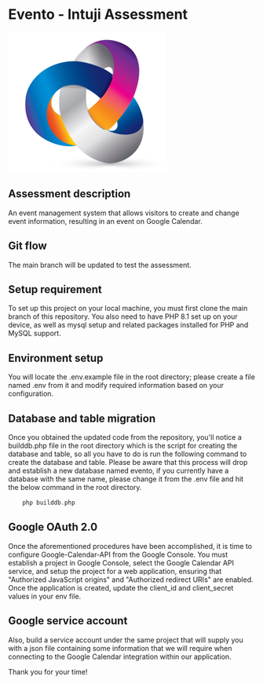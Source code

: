 # Evento - Intuji Assessment
![alt text](https://github.com/hariupreti1995/intuji-assignment/blob/main/src/images/logo.png?raw=true)
## Assessment description
An event management system that allows visitors to create and change event information, resulting in an event on Google Calendar.

## Git flow
The main branch will be updated to test the assessment.

## Setup requirement
To set up this project on your local machine, you must first clone the main branch of this repository. You also need to have PHP 8.1 set up on your device, as well as mysql setup and related packages installed for PHP and MySQL support.

## Environment setup
You will locate the .env.example file in the root directory; please create a file named .env from it and modify required information based on your configuration.

## Database and table migration
Once you obtained the updated code from the repository, you'll notice a builddb.php file in the root directory which is the script for creating the database and table, so all you have to do is run the following command to create the database and table. Please be aware that this process will drop and establish a new database named evento, if you currently have a database with the same name, please change it from the .env file and hit the below command in the root directory.
```php
    php builddb.php
```

## Google OAuth 2.0
Once the aforementioned procedures have been accomplished, it is time to configure Google-Calendar-API from the Google Console. You must establish a project in Google Console, select the Google Calendar API service, and setup the project for a web application, ensuring that "Authorized JavaScript origins" and "Authorized redirect URIs" are enabled. Once the application is created, update the client_id and client_secret values in your env file.


## Google service account
Also, build a service account under the same project that will supply you with a json file containing some information that we will require when connecting to the Google Calendar integration within our application.

Thank you for your time!